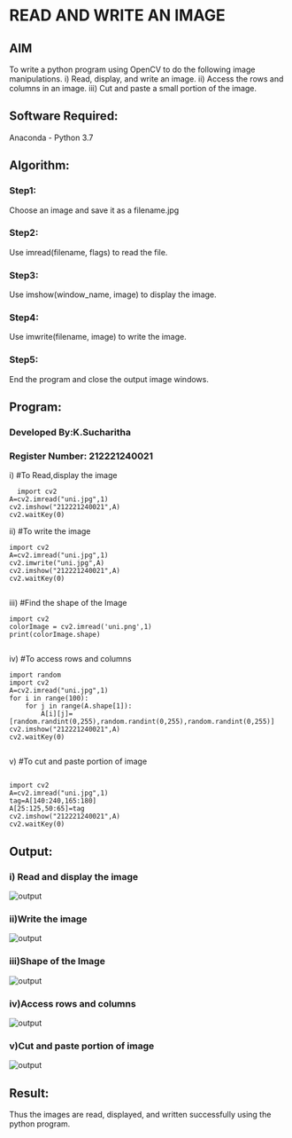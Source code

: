 # READ AND WRITE AN IMAGE
## AIM
To write a python program using OpenCV to do the following image manipulations.
i) Read, display, and write an image.
ii) Access the rows and columns in an image.
iii) Cut and paste a small portion of the image.

## Software Required:
Anaconda - Python 3.7
## Algorithm:
### Step1:
Choose an image and save it as a filename.jpg
### Step2:
Use imread(filename, flags) to read the file.
### Step3:
Use imshow(window_name, image) to display the image.
### Step4:
Use imwrite(filename, image) to write the image.
### Step5:
End the program and close the output image windows.
## Program:
### Developed By:K.Sucharitha
### Register Number: 212221240021
i) #To Read,display the image
```
  import cv2
A=cv2.imread("uni.jpg",1)
cv2.imshow("212221240021",A)
cv2.waitKey(0)

```
ii) #To write the image
```
import cv2
A=cv2.imread("uni.jpg",1)
cv2.imwrite("uni.jpg",A)
cv2.imshow("212221240021",A)
cv2.waitKey(0)


```
iii) #Find the shape of the Image
```python3
import cv2
colorImage = cv2.imread('uni.png',1)
print(colorImage.shape)


```
iv) #To access rows and columns
```python3
import random
import cv2
A=cv2.imread("uni.jpg",1)
for i in range(100):
    for j in range(A.shape[1]):
        A[i][j]=[random.randint(0,255),random.randint(0,255),random.randint(0,255)]
cv2.imshow("212221240021",A)
cv2.waitKey(0)


```
v) #To cut and paste portion of image
```python3

import cv2
A=cv2.imread("uni.jpg",1)
tag=A[140:240,165:180]
A[25:125,50:65]=tag
cv2.imshow("212221240021",A)
cv2.waitKey(0)

```

## Output:

### i) Read and display the image

![output](https://github.com/Sucharithachowdary/Read-and-Write-Image/blob/main/ot%201%20.jpg?raw=true)
### ii)Write the image

![output](https://github.com/Sucharithachowdary/Read-and-Write-Image/blob/main/op%202.jpg?raw=true)

### iii)Shape of the Image

![output](https://github.com/Sucharithachowdary/Read-and-Write-Image/blob/main/su3.JPG?raw=true)

### iv)Access rows and columns
![output](https://github.com/Sucharithachowdary/Read-and-Write-Image/blob/main/op%204.jpg?raw=true)

### v)Cut and paste portion of image
![output](https://github.com/Sucharithachowdary/Read-and-Write-Image/blob/main/op%205.jpg?raw=true)
## Result:
Thus the images are read, displayed, and written successfully using the python program.



